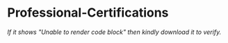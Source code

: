 # Professional-Certifications

*If it shows "Unable to render code block" then kindly download it to verify.* 

